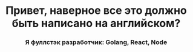 <h1 align="center">Привет, <b>наверное все это должно быть написано на английском?</b></h1> 
<h3 align="center">Я фуллстэк разработчик: Golang, React, Node</h3> 
